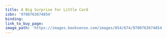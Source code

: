 ```yaml
---
title: A Big Surprise for Little Card
isbn: '9780763674854'
binding:
link_to_buy_page:
image_path: 'https://images.booksense.com/images/854/674/9780763674854.jpg'
---
```



